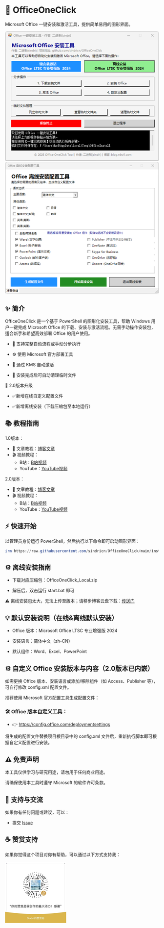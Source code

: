 # 🎯 OfficeOneClick

Microsoft Office 一键安装和激活工具，提供简单易用的图形界面。

![主界面](main.png)
![离线安装](loacl.png)

## ✨ 简介

OfficeOneClick 是一个基于 PowerShell 的图形化安装工具，帮助 Windows 用户一键完成 Microsoft Office 的下载、安装与激活流程。无需手动操作安装包，适合新手和希望高效部署 Office 的用户使用。

- 🧰 支持完整自动流程或手动分步执行

- ⚙️ 使用 Microsoft 官方部署工具

- 🔐 通过 KMS 自动激活

- 🧹 安装完成后可自动清理临时文件

🚀 2.0版本升级

- ✅新增在线自定义配置文件
  
- ✅新增离线安装（下载压缩包至本地运行）


## 📚 教程指南

1.0版本：
- 📖 文章教程：[博客文章]()
- 🎬 视频教程：
  - B站：[B站视频]()
  - YouTube：[YouTube视频]()

2.0版本：
- 📖 文章教程：[博客文章]()
- 🎬 视频教程：
  - B站：[B站视频]()
  - YouTube：[YouTube视频]()
 

## ⚡ 快速开始

以管理员身份运行 PowerShell，然后执行以下命令即可启动图形界面：

```powershell
irm https://raw.githubusercontent.com/sindricn/OfficeOneClick/main/install.ps1 | iex
```

## ⚙️ 离线安装指南

- 下载对应压缩包：OfficeOneClick_Local.zip 

- 解压后，双击运行 start.bat 即可

⚠️ 离线安装包太大，无法上传至版本；请移步博客云盘下载：[传送门](https://pan.nbvil.com)

## 💡 默认安装说明（在线&离线默认安装）

- Office 版本：Microsoft Office LTSC 专业增强版 2024

- 安装语言：简体中文（zh-CN）

- 默认组件：Word、Excel、PowerPoint

## ⚙️ 自定义 Office 安装版本与内容（2.0版本已内嵌）

如需更换 Office 版本、安装语言或添加/移除组件（如 Access、Publisher 等），可自行修改 config.xml 配置文件。

推荐使用 Microsoft 官方配置工具生成配置文件：

### 🛠 Office 版本自定义工具：
- 👉 https://config.office.com/deploymentsettings

将生成的配置文件替换项目根目录中的 config.xml 文件后，重新执行脚本即可根据自定义配置进行安装。

## ⚠️ 免责声明

本工具仅供学习与研究用途，请勿用于任何商业用途。

请确保使用本工具时遵守 Microsoft 的软件许可条款。

## 💬 支持与交流

如果你有任何问题或建议，可以：

- 提交 [Issue](https://github.com/sindricn/OfficeOneClick/issues)

## ☕ 赞赏支持
如果你觉得这个项目对你有帮助，可以通过以下方式支持我：

<img src="wx.jpg" alt="赞赏码" width="200" />



